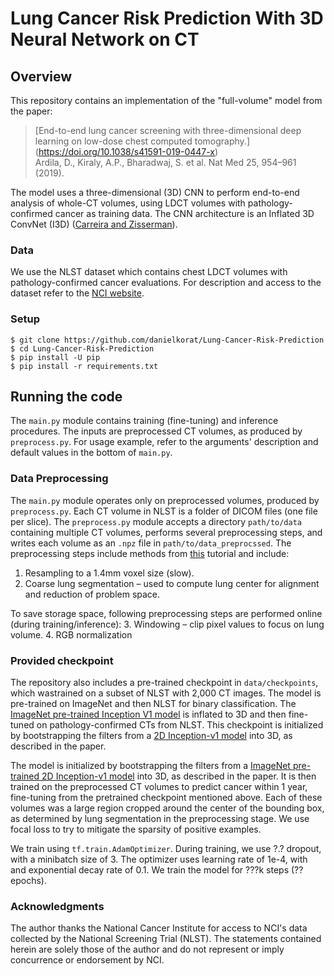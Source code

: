 # Lung Cancer Risk Prediction With 3D Neural Network on CT

## Overview

This repository contains an implementation of the "full-volume" model from the paper:  

> [End-to-end lung cancer screening with three-dimensional deep learning on low-dose chest computed tomography.]
> (https://doi.org/10.1038/s41591-019-0447-x)<br/> Ardila, D., Kiraly, A.P., Bharadwaj, S. et al. Nat Med 25, 954–961 (2019).

The model uses a three-dimensional (3D) CNN to perform end-to-end analysis of whole-CT volumes, using LDCT
volumes with pathology-confirmed cancer as training data. 
The CNN architecture is an Inflated 3D ConvNet (I3D) ([Carreira and
Zisserman](http://openaccess.thecvf.com/content_cvpr_2017/html/Carreira_Quo_Vadis_Action_CVPR_2017_paper.html)).

### Data
We use the NLST dataset which contains chest LDCT volumes with pathology-confirmed cancer evaluations. For description and access to the dataset refer to the [NCI website](https://biometry.nci.nih.gov/cdas/learn/nlst/images/).

### Setup

```
$ git clone https://github.com/danielkorat/Lung-Cancer-Risk-Prediction
$ cd Lung-Cancer-Risk-Prediction
$ pip install -U pip
$ pip install -r requirements.txt
```

## Running the code

The `main.py` module contains training (fine-tuning) and inference procedures. 
The inputs are preprocessed CT volumes, as produced by `preprocess.py`.
For usage example, refer to the arguments' description and default values in the bottom of `main.py`.

### Data Preprocessing

The `main.py` module operates only on preprocessed volumes, produced by `preprocess.py`.
Each CT volume in NLST is a folder of DICOM files (one file per slice).
The `preprocess.py` module accepts a directory `path/to/data` containing multiple CT volumes, performs several preprocessing steps, and writes each volume as an `.npz` file in `path/to/data_preprocssed`.
The preprocessing steps include methods from [this](https://www.kaggle.com/gzuidhof/full-preprocessing-tutorial/notebook) tutorial and include:

1. Resampling to a 1.4mm voxel size (slow).
2. Coarse lung segmentation – used to compute lung center for alignment and reduction of problem space.

To save storage space, following preprocessing steps are performed online (during training/inference):
3. Windowing – clip pixel values to focus on lung volume.
4. RGB normalization

### Provided checkpoint
The repository also includes a pre-trained checkpoint in `data/checkpoints`, which wastrained on a subset of NLST with 2,000 CT images. The model is pre-trained on ImageNet and then NLST for binary classification.
The [ImageNet pre-trained Inception V1 model](http://download.tensorflow.org/models/inception_v1_2016_08_28.tar.gz) is inflated to 3D and then fine-tuned on pathology-confirmed CTs from NLST. This checkpoint is initialized by bootstrapping the filters from a [2D Inception-v1 model]((http://download.tensorflow.org/models/inception_v1_2016_08_28.tar.gz)) into 3D,
as described in the paper.

The model is initialized by bootstrapping the filters from a [ImageNet pre-trained 2D Inception-v1 model]((http://download.tensorflow.org/models/inception_v1_2016_08_28.tar.gz)) into 3D,
as described in the paper.
It is then trained on the preprocessed CT volumes to predict cancer within 1 year, fine-tuning from the pretrained checkpoint mentioned above. Each of these volumes was a large region cropped around the center of the bounding box, as determined by lung segmentation in the preprocessing stage. We use focal loss to try to mitigate the sparsity of positive examples.

We train using `tf.train.AdamOptimizer`. During training, we use ?.? dropout, with a
minibatch size of 3. The optimizer uses learning rate of 1e-4, with and exponential decay rate of 0.1.
We train the model for ???k steps (?? epochs).

### Acknowledgments

The author thanks the National Cancer Institute for access to NCI's data collected by the National Screening Trial (NLST).
The statements contained herein are solely those of the author and do not represent or imply concurrence or endorsement by NCI.
